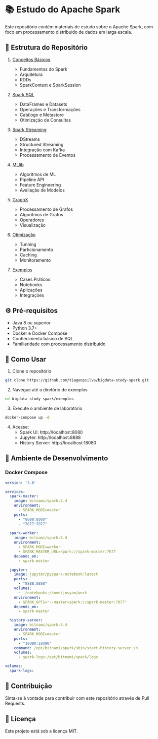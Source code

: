 # 📚 Estudo do Apache Spark

Este repositório contém materiais de estudo sobre o Apache Spark, com foco em processamento distribuído de dados em larga escala.

## 📂 Estrutura do Repositório

1. [Conceitos Básicos](./01-conceitos-basicos/README.md)
   - Fundamentos do Spark
   - Arquitetura
   - RDDs
   - SparkContext e SparkSession

2. [Spark SQL](./02-spark-sql/README.md)
   - DataFrames e Datasets
   - Operações e Transformações
   - Catálogo e Metastore
   - Otimização de Consultas

3. [Spark Streaming](./03-spark-streaming/README.md)
   - DStreams
   - Structured Streaming
   - Integração com Kafka
   - Processamento de Eventos

4. [MLlib](./04-mllib/README.md)
   - Algoritmos de ML
   - Pipeline API
   - Feature Engineering
   - Avaliação de Modelos

5. [GraphX](./05-graphx/README.md)
   - Processamento de Grafos
   - Algoritmos de Grafos
   - Operadores
   - Visualização

6. [Otimização](./06-otimizacao/README.md)
   - Tunning
   - Particionamento
   - Caching
   - Monitoramento

7. [Exemplos](./07-exemplos/README.md)
   - Cases Práticos
   - Notebooks
   - Aplicações
   - Integrações

## ⚙️ Pré-requisitos

- Java 8 ou superior
- Python 3.7+
- Docker e Docker Compose
- Conhecimento básico de SQL
- Familiaridade com processamento distribuído

## 🚀 Como Usar

1. Clone o repositório
```bash
git clone https://github.com/tiagonpsilva/bigdata-study-spark.git
```

2. Navegue até o diretório de exemplos
```bash
cd bigdata-study-spark/exemplos
```

3. Execute o ambiente de laboratório
```bash
docker-compose up -d
```

4. Acesse:
   - Spark UI: http://localhost:8080
   - Jupyter: http://localhost:8888
   - History Server: http://localhost:18080

## 🐳 Ambiente de Desenvolvimento

### Docker Compose

```yaml
version: '3.8'

services:
  spark-master:
    image: bitnami/spark:3.4
    environment:
      - SPARK_MODE=master
    ports:
      - "8080:8080"
      - "7077:7077"
    
  spark-worker:
    image: bitnami/spark:3.4
    environment:
      - SPARK_MODE=worker
      - SPARK_MASTER_URL=spark://spark-master:7077
    depends_on:
      - spark-master

  jupyter:
    image: jupyter/pyspark-notebook:latest
    ports:
      - "8888:8888"
    volumes:
      - ./notebooks:/home/jovyan/work
    environment:
      - SPARK_OPTS="--master=spark://spark-master:7077"
    depends_on:
      - spark-master

  history-server:
    image: bitnami/spark:3.4
    environment:
      - SPARK_MODE=master
    ports:
      - "18080:18080"
    command: /opt/bitnami/spark/sbin/start-history-server.sh
    volumes:
      - spark-logs:/opt/bitnami/spark/logs

volumes:
  spark-logs:
```

## 👥 Contribuição

Sinta-se à vontade para contribuir com este repositório através de Pull Requests.

## 📝 Licença

Este projeto está sob a licença MIT.
